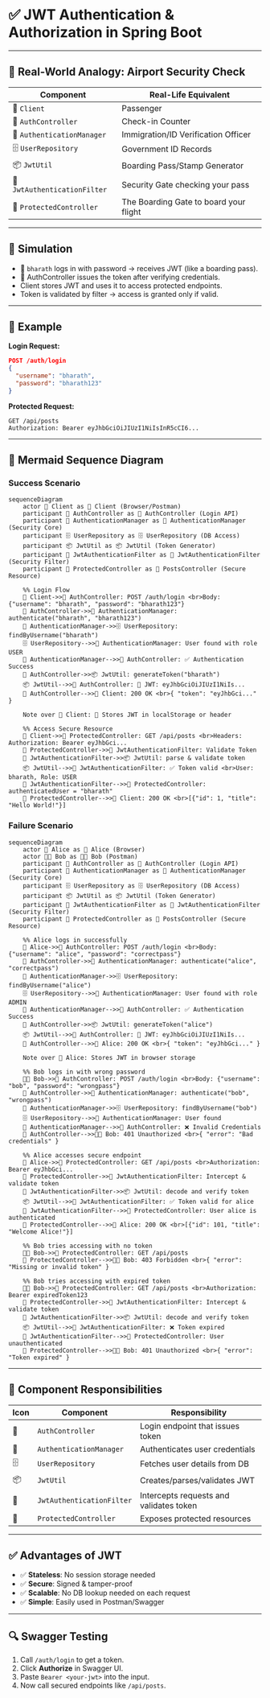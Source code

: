 
# ✅ JWT Authentication & Authorization in Spring Boot

---

## 🔐 Real-World Analogy: Airport Security Check

| Component                     | Real-Life Equivalent                    |
|------------------------------|------------------------------------------|
| 👤 `Client`                  | Passenger                                |
| 🔐 `AuthController`          | Check-in Counter                         |
| 🧠 `AuthenticationManager`   | Immigration/ID Verification Officer      |
| 🗄️ `UserRepository`          | Government ID Records                    |
| 📦 `JwtUtil`                 | Boarding Pass/Stamp Generator            |
| 🧪 `JwtAuthenticationFilter` | Security Gate checking your pass         |
| 📂 `ProtectedController`     | The Boarding Gate to board your flight   |

---

## 📌 Simulation

- 👤 `bharath` logs in with password → receives JWT (like a boarding pass).
- 🔐 AuthController issues the token after verifying credentials.
- Client stores JWT and uses it to access protected endpoints.
- Token is validated by filter → access is granted only if valid.

---

## 🎯 Example

**Login Request:**

```json
POST /auth/login
{
  "username": "bharath",
  "password": "bharath123"
}
```

**Protected Request:**

```
GET /api/posts
Authorization: Bearer eyJhbGciOiJIUzI1NiIsInR5cCI6...
```

---

## 🧬 Mermaid Sequence Diagram

### Success Scenario

```mermaid
sequenceDiagram
    actor 👤 Client as 👤 Client (Browser/Postman)
    participant 🔐 AuthController as 🔐 AuthController (Login API)
    participant 🧠 AuthenticationManager as 🧠 AuthenticationManager (Security Core)
    participant 🗄️ UserRepository as 🗄️ UserRepository (DB Access)
    participant 📦 JwtUtil as 📦 JwtUtil (Token Generator)
    participant 🧪 JwtAuthenticationFilter as 🧪 JwtAuthenticationFilter (Security Filter)
    participant 📂 ProtectedController as 📂 PostsController (Secure Resource)

    %% Login Flow
    👤 Client->>🔐 AuthController: POST /auth/login <br>Body: {"username": "bharath", "password": "bharath123"}
    🔐 AuthController->>🧠 AuthenticationManager: authenticate("bharath", "bharath123")
    🧠 AuthenticationManager->>🗄️ UserRepository: findByUsername("bharath")
    🗄️ UserRepository-->>🧠 AuthenticationManager: User found with role USER
    🧠 AuthenticationManager-->>🔐 AuthController: ✅ Authentication Success
    🔐 AuthController->>📦 JwtUtil: generateToken("bharath")
    📦 JwtUtil-->>🔐 AuthController: 🪪 JWT: eyJhbGciOiJIUzI1NiIs...
    🔐 AuthController-->>👤 Client: 200 OK <br>{ "token": "eyJhbGci..." }

    Note over 👤 Client: 💾 Stores JWT in localStorage or header

    %% Access Secure Resource
    👤 Client->>📂 ProtectedController: GET /api/posts <br>Headers: Authorization: Bearer eyJhbGci...
    📂 ProtectedController->>🧪 JwtAuthenticationFilter: Validate Token
    🧪 JwtAuthenticationFilter->>📦 JwtUtil: parse & validate token
    📦 JwtUtil-->>🧪 JwtAuthenticationFilter: ✅ Token valid <br>User: bharath, Role: USER
    🧪 JwtAuthenticationFilter-->>📂 ProtectedController: authenticatedUser = "bharath"
    📂 ProtectedController-->>👤 Client: 200 OK <br>[{"id": 1, "title": "Hello World!"}]
```

### Failure Scenario


```mermaid
sequenceDiagram
    actor 👤 Alice as 👤 Alice (Browser)
    actor 👨‍💻 Bob as 👨‍💻 Bob (Postman)
    participant 🔐 AuthController as 🔐 AuthController (Login API)
    participant 🧠 AuthenticationManager as 🧠 AuthenticationManager (Security Core)
    participant 🗄️ UserRepository as 🗄️ UserRepository (DB Access)
    participant 📦 JwtUtil as 📦 JwtUtil (Token Generator)
    participant 🧪 JwtAuthenticationFilter as 🧪 JwtAuthenticationFilter (Security Filter)
    participant 📂 ProtectedController as 📂 PostsController (Secure Resource)

    %% Alice logs in successfully
    👤 Alice->>🔐 AuthController: POST /auth/login <br>Body: {"username": "alice", "password": "correctpass"}
    🔐 AuthController->>🧠 AuthenticationManager: authenticate("alice", "correctpass")
    🧠 AuthenticationManager->>🗄️ UserRepository: findByUsername("alice")
    🗄️ UserRepository-->>🧠 AuthenticationManager: User found with role ADMIN
    🧠 AuthenticationManager-->>🔐 AuthController: ✅ Authentication Success
    🔐 AuthController->>📦 JwtUtil: generateToken("alice")
    📦 JwtUtil-->>🔐 AuthController: 🪪 JWT: eyJhbGciOiJIUzI1NiIs...
    🔐 AuthController-->>👤 Alice: 200 OK <br>{ "token": "eyJhbGci..." }

    Note over 👤 Alice: Stores JWT in browser storage

    %% Bob logs in with wrong password
    👨‍💻 Bob->>🔐 AuthController: POST /auth/login <br>Body: {"username": "bob", "password": "wrongpass"}
    🔐 AuthController->>🧠 AuthenticationManager: authenticate("bob", "wrongpass")
    🧠 AuthenticationManager->>🗄️ UserRepository: findByUsername("bob")
    🗄️ UserRepository-->>🧠 AuthenticationManager: User found
    🧠 AuthenticationManager-->>🔐 AuthController: ❌ Invalid Credentials
    🔐 AuthController-->>👨‍💻 Bob: 401 Unauthorized <br>{ "error": "Bad credentials" }

    %% Alice accesses secure endpoint
    👤 Alice->>📂 ProtectedController: GET /api/posts <br>Authorization: Bearer eyJhbGci...
    📂 ProtectedController->>🧪 JwtAuthenticationFilter: Intercept & validate token
    🧪 JwtAuthenticationFilter->>📦 JwtUtil: decode and verify token
    📦 JwtUtil-->>🧪 JwtAuthenticationFilter: ✅ Token valid for alice
    🧪 JwtAuthenticationFilter-->>📂 ProtectedController: User alice is authenticated
    📂 ProtectedController-->>👤 Alice: 200 OK <br>[{"id": 101, "title": "Welcome Alice!"}]

    %% Bob tries accessing with no token
    👨‍💻 Bob->>📂 ProtectedController: GET /api/posts
    📂 ProtectedController-->>👨‍💻 Bob: 403 Forbidden <br>{ "error": "Missing or invalid token" }

    %% Bob tries accessing with expired token
    👨‍💻 Bob->>📂 ProtectedController: GET /api/posts <br>Authorization: Bearer expiredToken123
    📂 ProtectedController->>🧪 JwtAuthenticationFilter: Intercept & validate token
    🧪 JwtAuthenticationFilter->>📦 JwtUtil: decode and verify token
    📦 JwtUtil-->>🧪 JwtAuthenticationFilter: ❌ Token expired
    🧪 JwtAuthenticationFilter-->>📂 ProtectedController: User unauthenticated
    📂 ProtectedController-->>👨‍💻 Bob: 401 Unauthorized <br>{ "error": "Token expired" }
```

---

## 🧠 Component Responsibilities

| Icon | Component                 | Responsibility |
|------|---------------------------|----------------|
| 🔐   | `AuthController`          | Login endpoint that issues token |
| 🧠   | `AuthenticationManager`   | Authenticates user credentials   |
| 🗄️   | `UserRepository`          | Fetches user details from DB     |
| 📦   | `JwtUtil`                 | Creates/parses/validates JWT     |
| 🧪   | `JwtAuthenticationFilter` | Intercepts requests and validates token |
| 📂   | `ProtectedController`     | Exposes protected resources      |

---

## ✅ Advantages of JWT

- ✅ **Stateless**: No session storage needed
- ✅ **Secure**: Signed & tamper-proof
- ✅ **Scalable**: No DB lookup needed on each request
- ✅ **Simple**: Easily used in Postman/Swagger

---

## 🔍 Swagger Testing

1. Call `/auth/login` to get a token.
2. Click **Authorize** in Swagger UI.
3. Paste `Bearer <your-jwt>` into the input.
4. Now call secured endpoints like `/api/posts`.

